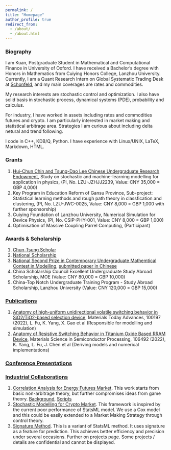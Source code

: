 ```yaml
---
permalink: /
title: "Homepage"
author_profile: true
redirect_from: 
  - /about/
  - /about.html
---
```


### Biography
I am Kuan, Postgraduate Student in Mathematical and Computational Finance in University of Oxford. I have received a Bachelor’s degree with Honors in Mathematics from Cuiying Honors College, Lanzhou University. Currently, I am a Quant Research Intern on Global Systematic Trading Desk at [Schonfeld](https://www.schonfeld.com), and my main coverages are rates and commodities.

My research interests are stochastic control and optimization. I also have solid basis in stochastic process, dynamical systems (PDE), probability and calculus.

For industry, I have worked in assets including rates and commodities futures and crypto. I am particularly interested in market making and statistical arbitrage area. Strategies I am curious about including delta netural and trend following.

I code in C++, KDB/Q, Python. I have experience with Linux/UNIX, LaTeX, Markdown, HTML.

### Grants
1. [Hui-Chun Chin and Tsung-Dao Lee Chinese Undergraduate Research Endowment](https://en.wikipedia.org/wiki/Tsung-Dao_Lee#Educational_activities), Study on stochastic and machine-learning modelling for application in physics, (PI, No. LZU-JZHJJ2239, Value: CNY 35,000 = GBP 4,000)
2. Key Program in Education Reform of Gansu Province, Sub-project: Statistical learning methods and rough path theory in classfication and clustering, (PI, No. LZU-JWC-0025, Value: CNY 8,000 = GBP 1,000 with further sponsorship)
3. Cuiying Foundation of Lanzhou University, Numerical Simulation for Device Physics, (PI, No. CSIP-PHY-001, Value: CNY 8,000 = GBP 1,000)
4. Optimisation of Massive Coupling Parrel Computing, (Participant)

### Awards & Scholarship
1. [Chun-Tsung Scholar](https://junzheng.sjtu.edu.cn/scholar/1418)
2. [National Scholarship](http://www.moe.gov.cn/jyb_xxgk/s5743/s5744/A05/202012/t20201217_506100.html)
3. [National Second Prize in Contemporary Undergraduate Mathemtical Contest in Modelling](http://www.mcm.edu.cn/html_cn/node/15767d638d52e1d38c64ea910de792d1.html), [submitted paper in Chinese](/files/CUMCM.pdf)
4. China Scholarship Council Excellent Undergraduate Study Abroad Scholarship, MOE (Value: CNY 80,000 = GBP 10,000)
5. China-Top Notch Undergraduate Training Program - Study Abroad Scholarship, Lanzhou University (Value: CNY 120,000 = GBP 15,000)

### [Publications](/publications/)
1. [Anatomy of high-uniform unidirectional volatile switching behavior in SiO2/TiO2-based selection device](https://authors.elsevier.com/sd/article/S2590049821000679), Materials Today Advances, 100197 (2022), L. Fu, K. Yang, X. Gao et al (Responsible for modelling and simulation)
2. [Anatomy of Resistive Switching Behavior in Titanium Oxide Based RRAM Device](https://www.sciencedirect.com/science/article/pii/S1369800122000403), Materials Science in Semiconductor Processing, 106492 (2022), K. Yang, L. Fu, J. Chen et al (Deriving models and numerical implementations)

### [Conference Presentations](/talks/)

### [Industrial Collaborations](/projects/)
1. [Correlation Analysis for Energy Futures Market](/portfolio/emission_markets_2/). This work starts from basic non-arbitrage theory, but further compromises ideas from game theory. [Background](/portfolio/emission_markets_1/), [Scripts](/portfolio/emission_markets_3/)
2. [Stochastic Modelling for Crypto Market](/portfolio/BTC_prediction/). This framework is inspired by the current poor performance of StatsML model. We use a Cox model and this could be easily extended to a Market Making Strategy through control theory.
3. [Signature Method](/portfolio/signature/). This is a variant of StatsML method. It uses signature as a feature for prediction. This achieves better efficiency and precision under several occasions.
Further on projects page. Some projects / details are confidential and cannot be displayed.


<script type="text/javascript" id="clustrmaps" src="//clustrmaps.com/map_v2.js?d=-0m5H0yFZZ6l-AOmOBX7KWj0kEM2mYkZrczUAuYkWeY&cl=ffffff&w=a"></script>
